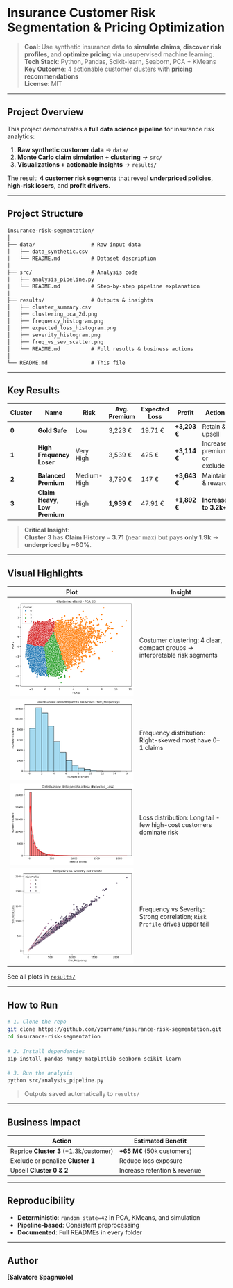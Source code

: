 # Insurance Customer Risk Segmentation & Pricing Optimization

> **Goal**: Use synthetic insurance data to **simulate claims**, **discover risk profiles**, and **optimize pricing** via unsupervised machine learning.  
> **Tech Stack**: Python, Pandas, Scikit-learn, Seaborn, PCA + KMeans  
> **Key Outcome**: 4 actionable customer clusters with **pricing recommendations**  
> **License**: MIT

---

## Project Overview

This project demonstrates a **full data science pipeline** for insurance risk analytics:

1. **Raw synthetic customer data** → `data/`
2. **Monte Carlo claim simulation + clustering** → `src/`
3. **Visualizations + actionable insights** → `results/`

The result: **4 customer risk segments** that reveal **underpriced policies**, **high-risk losers**, and **profit drivers**.

---

## Project Structure

```
insurance-risk-segmentation/
│
├── data/                  # Raw input data
│   ├── data_synthetic.csv
│   └── README.md          # Dataset description
│
├── src/                   # Analysis code
│   ├── analysis_pipeline.py
│   └── README.md          # Step-by-step pipeline explanation
│
├── results/               # Outputs & insights
│   ├── cluster_summary.csv
│   ├── clustering_pca_2d.png
│   ├── frequency_histogram.png
│   ├── expected_loss_histogram.png
│   ├── severity_histogram.png
│   ├── freq_vs_sev_scatter.png
│   └── README.md          # Full results & business actions
│
└── README.md              # This file
```

---

## Key Results

| Cluster | Name | Risk | Avg. Premium | Expected Loss | Profit | Action |
|--------|------|------|--------------|----------------|--------|--------|
| **0** | **Gold Safe** | Low | 3,223 € | 19.71 € | **+3,203 €** | Retain & upsell |
| **1** | **High Frequency Loser** | Very High | 3,539 € | 425 € | **+3,114 €** | Increase premium or exclude |
| **2** | **Balanced Premium** | Medium-High | 3,790 € | 147 € | **+3,643 €** | Maintain & reward |
| **3** | **Claim Heavy, Low Premium** | High | **1,939 €** | 47.91 € | **+1,892 €** | **Increase to 3.2k+** |

> **Critical Insight**:  
> **Cluster 3** has **Claim History = 3.71** (near max) but pays **only 1.9k** → **underpriced by ~60%**.

---

## Visual Highlights

| Plot | Insight |
|------|--------| 
| ![Clustering PCA 2D](results/clustering_pca_2d.png) | Costumer clustering: 4 clear, compact groups → interpretable risk segments |
| ![Frequency distribution](results/freq%20sinistri.png) | Frequency distribution: Right-skewed most have 0–1 claims |
| ![Expected loss distribution](results/perdita%20attesa.png) |Loss distribution: Long tail - few high-cost customers dominate risk |
| ![Frequency vs Severity](results/freq%20x%20sev%20scatter.png) | Frequency vs Severity: Strong correlation; `Risk Profile` drives upper tail |

See all plots in [`results/`](results/)

---

## How to Run

```bash
# 1. Clone the repo
git clone https://github.com/yourname/insurance-risk-segmentation.git
cd insurance-risk-segmentation

# 2. Install dependencies
pip install pandas numpy matplotlib seaborn scikit-learn

# 3. Run the analysis
python src/analysis_pipeline.py
```

> Outputs saved automatically to `results/`

---

## Business Impact

| Action | Estimated Benefit |
|-------|-------------------|
| Reprice **Cluster 3** (+1.3k/customer) | **+65 M€** (50k customers) |
| Exclude or penalize **Cluster 1** | Reduce loss exposure |
| Upsell **Cluster 0 & 2** | Increase retention & revenue |

---

## Reproducibility

- **Deterministic**: `random_state=42` in PCA, KMeans, and simulation
- **Pipeline-based**: Consistent preprocessing
- **Documented**: Full READMEs in every folder

---

## Author

**[Salvatore Spagnuolo]**  

